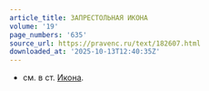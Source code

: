 ```yaml
---
article_title: ЗАПРЕСТОЛЬНАЯ ИКОНА
volume: '19'
page_numbers: '635'
source_url: https://pravenc.ru/text/182607.html
downloaded_at: '2025-10-13T12:40:35Z'
---
```


- см. в ст. [Икона](https://pravenc.ru/text/Икона.html).
